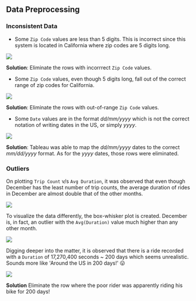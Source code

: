 ##  Data Preprocessing

###  Inconsistent Data

- Some `Zip Code` values are less than 5 digits.  This is incorrect since this system is located in California where zip codes are 5 digits long. 

![](https://i.imgur.com/BtupGFn.jpg)

**Solution**: Eliminate the rows with incorrrect `Zip Code` values. 

- Some `Zip Code` values, even though 5 digits long, fall out of the correct range of zip codes for California.

![](https://i.imgur.com/qR1XACz.png)

**Solution**: Eliminate the rows with out-of-range `Zip Code`  values. 

- Some `Date` values are in the format _dd/mm/yyyy_ which is not the correct notation of writing dates in the US, or simply _yyyy_. 

![](https://i.imgur.com/fMmCA92.png)

**Solution**: Tableau was able to map the _dd/mm/yyyy_ dates to the correct _mm/dd/yyyy_ format. As for the _yyyy_ dates, those rows were eliminated. 

### Outliers

On plotting `Trip Count` v/s `Avg Duration`, it was observed that even though December has the least number of trip counts, the average duration of rides in December are almost double that of the other months. 

![](https://i.imgur.com/AdFx1Lp.png)

To visualize the data differently, the box-whisker plot is created. December is, in fact, an outlier with the `Avg(Duration)` value much higher than any other month.

![](https://i.imgur.com/ve4mniz.png)

Digging deeper into the matter, it is observed that there is a ride recorded with a `Duration` of 17,270,400 seconds ~ 200 days which seems unrealistic. Sounds more like 'Around the US in 200 days!' :stuck_out_tongue: 

![](https://i.imgur.com/0YEm3ga.png)

**Solution** Eliminate the row where the poor rider was apparently riding his bike for 200 days!
